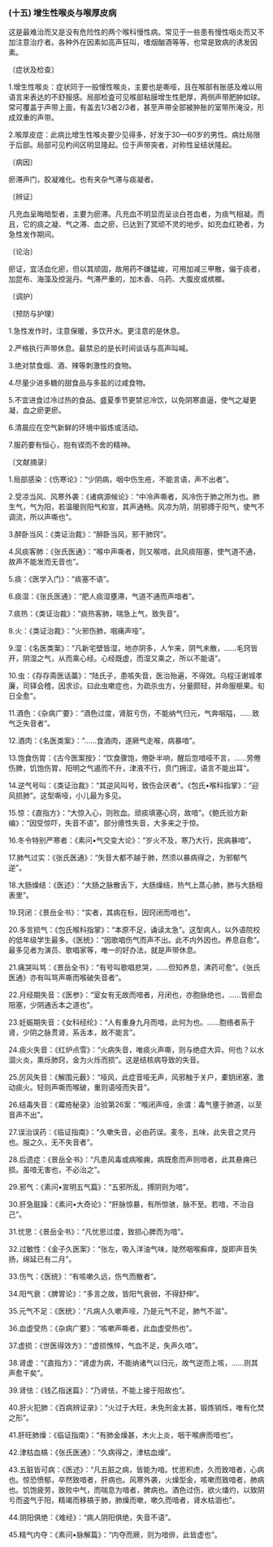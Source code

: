 ### (十五) 增生性喉炎与喉厚皮病

这是最难治而又是没有危险性的两个喉科慢性病。常见于一些患有慢性咽炎而又不加注意治疗者。各种外在因素如高声狂叫，嗜烟酗酒等等，也常是致病的诱发因素。

〔症状及检查〕

1.增生性喉炎：症状同于一般慢性喉炎，主要也是嘶哑，且在喉部有胀感及难以用语言来表达的不舒服感。局部检査可见喉部粘膜增生性肥厚，两侧声带肥肿如球。常可覆盖于声带上面，有盖去1/3者2/3者，甚至声帶全部被肿胀的室带所淹没，形成双重的声带。

2.喉厚皮症：此病比增生性喉炎要少见得多，好发于30—60岁的男性。病灶局限于后部。局部可见杓间区明显隆起。位于声带突者，对称性呈结状隆起。

〔病因〕

瘀滞声门，胶凝难化。也有夹杂气滞与痰凝者。

〔辨证〕

凡充血呈晦暗型者，主要为瘀滞。凡充血不明显而呈淡白苍血者，为痰气相凝。而且，它的痰之凝、气之滞、血之瘀，已达到了冥顽不灵的地步。如充血红艳者，为急性发作期间。

〔论治〕

瘀证，宜活血化瘀，但以其顽固，故用药不嫌猛峻，可用加减三甲散，偏于痰者，加昆布、海藻及控涎丹。气滞严重的，加木香、乌药、大腹皮或槟榔。

〔调护〕

〔预防与护理〕

1.急性发作时，注意保暖，多饮开水。更注意的是休息。

2.严格执行声带休息。最禁忌的是长时间谈话与高声叫喊。

3.绝对禁食烟、酒、辣等刺激性的食物。

4.尽量少进多糖的甜食品与多盐的过咸食物。

5.不宜进食过冷过热的食品。盛夏季节更禁忌冷饮，以免阴寒直逼，使气之凝更凝，血之瘀更瘀。

6.清晨应在空气新鲜的环境中锻炼或活动。

7.服药要有恒心，抱有锲而不舍的精神。

〔文献摘录〕

1.局部感染：《伤寒论》：“少阴病，咽中伤生疮，不能言语，声不出者”。

2.受凉当风、风寒外袭：《诸病源候论》：“中冷声嘶者，风冷伤于肺之所为也。肺生气，气为阳，若温暖则阳气和宣，其声通畅。风凉为阴，阴邪搏于阳气，使气不调流，所以声嘶也”。

3.醉卧当风：《类证治裁》：“醉卧当风，邪干肺窍”。

4.风痰客肺：《张氏医通》：“喉中声嘶者，则又喉喑，此风痰阻塞，使气道不通，故声不能发而无音也”。

5.痰：《医学入门》：“痰塞不语”。

6.痰湿：《张氏医通》：“肥人痰湿壅滞，气道不通而声喑者”。

7.痰热：《类证治裁》：“痰热客肺，喘急上气，致失音”。

8.火：《类证治裁》：“火邪伤肺，咽痛声哑”。

9.湿：《名医类案》：“凡新宅壁皆湿，地亦阴多，人乍来，阴气未散，……毛窍皆开，阴湿之气，从而乘心经。心经既虚，而湿又乘之，所以不能语”。

10.虫：《存存斋医话藁》：“陆氏子，患咳失音，医治殆遍，不得效。乌程汪谢城孝廉，司铎会稽，因求诊。曰此虫嗽症也，为疏杀虫方，分量颇轻，并命服榧果。旬日全愈”。

11.酒色：《杂病广要》：“酒色过度，肾脏亏伤，不能纳气归元，气奔咽隘，……致气乏失音者”。

12.酒肉：《名医类案》：“……食酒肉，遂厥气走喉，病暴喑”。

13.饱食伤胃：《古今医案按》：“饮食骤饱，倦卧半响，醒后忽喑哑不言，……劳倦伤脾，饥饱伤胃，阳明之气遏而不升，津液不行，贲门拥涩，语言不能出耳”。

14.逆气号叫：《类证治裁》：“其逆风叫号，致伤会厌者”。《包氏•喉科指掌》：“迎风损肺”。这型嘶哑，小儿最为多见。

15.惊：《直指方》：“大惊入心，则败血。顽痰填塞心窍，故喑”。《鲍氏验方新编》：“因受惊吓，失音不语”。部分癔性失音，大多来之于惊。

16.冬令特别严寒者：《素问•气交变大论》：“岁火不及，寒乃大行，民病暴喑”。

17.肺气过实：《张氏医通》：“失音大都不越于肺，然须以暴病得之，为邪郁气逆”。

18.大肠燥结：《医述》：“大肠之脉散舌下，大肠燥结，热气上蒸心肺，肺与大肠相表里”。

19.窍闭：《景岳全书》：“实者，其病在标，因窍闭而喑也”。

20.多言损气：《包氏喉科指掌》：“本原不足，诵读太急”。这型病人，以外语院校的低年级学生最多。《医统》：“因歌唱伤气而声不出。此不内外因也。养息自愈”。最多见者为演员、歌唱家等，唯一的好办法，就是声带休息。

21.痛哭叫骂：《景岳全书》：“有号叫歌唱悲哭，……但知养息，沸药可愈”。《张氏医通》亦有叫骂声嘶而喉破失音者”。

22.月经期失音：《医参》：“室女有无故而喑者，月闭也，亦胞脉绝也，……皆瘀血阻塞，少阴通舌本之道也”。

23.妊娠期失音：《女科经纶》：“人有重身九月而喑，此何为也。……胞络者系于肾，少阴之脉贯肾，系舌本，故不能言”。

24.痰火失音：《红炉点雪》：“火病失音，唯痰火声嘶，则与绝症大异。何也？以水涸火炎，熏烁肺窍，金为火烁而损”。这是结核病导致的失音。

25.厉风失音：《解围元薮》：“哑风，此症音哑无声，风邪触于关户，橐钥闭塞，激动痰火。轻则声嘶而喉破，重则语哑而失音”。

26.结毒失音：《霉疮秘录》治验第26案：“喉闭声哑，余谓：毒气壅于肺道，以至音声不出”。

27.误治误药：《临证指南》：“久嗽失音，必由药误。麦冬，五味，此失音之灵丹也。服之久，无不失音者”。

28.后遗症：《景岳全书》：“凡患风毒或病喉痈，病既愈而声则喑者，此其悬痈已损。虽喑无害也，不必治之”。

29.邪气：《素问•宣明五气篇》：“五邪所乱，搏阴则为喑”。

30.肝急脏躁：《素问•大奇论》：“肝脉惊暴，有所惊骇，脉不至。若喑，不治自己”。

31.忧思：《景岳全书》：“凡忧思过度，致损心脾而为喑”。

32.过敏性：《金子久医案》：“张左，吸入洋油气味，陡然咽喉癣痒，旋即声音失扬，绵延已有二月”。

33.伤气：《医统》：“有咳嗽久远，伤气而散者”。

34.阳气衰：《脾胃论》：“多言之故，皆阳气衰弱，不得舒伸”。

35.元气不足：《医统》：“凡病人久嗽声哑，乃是元气不足，肺气不滋”。

36.血虚受热：《杂病广要》：“咳嗽声嘶者，此血虚受热也”。

37.虚损：《世医得效方》：“虚损憔悴，气血不足，失声久喑”。

38.肾虚：“《直指方》：“肾虚为病，不能纳诸气以归元，故气逆而上咳，……则其声愈干矣”。

39.肾怯：《钱乙指迷篇》：“乃肾怯，不能上接于阳故也”。

40.肝火犯肺：《百病辨证录》：“火过于大旺，未免刑金太甚，锻炼销烁，唯有化焚之形”。

41.肝旺肺燥：《临证指南》：“有肺金燥甚，木火上炎，咽干喉痹而喑也”。

42.津枯血槁：《张氏医通》：“久病得之，津枯血燥”。

43.五脏皆可病：《医述》：“凡五脏之病，皆能为喑。忧思积虑，久而致喑者，心病也。惊恐愤郁，卒然致喑者，肝病也。风寒外袭，火燥型金，咳嗽而致喑者，肺病也。饥饱疲劳，致败中气，而喘息为喑者，脾病也。酒色过伤，欲火燔灼，以致阴亏而盗气于阳，精竭而移槁于肺，肺燥而嗽，嗽久而喑者，肾水枯涸也”。

44.阴阳俱绝：《难经》：“病人阴阳俱绝，失音不语”。

45.精气内夺：《素问•脉解篇》：“内夺而厥，则为喑俳，此皆虚也”。
